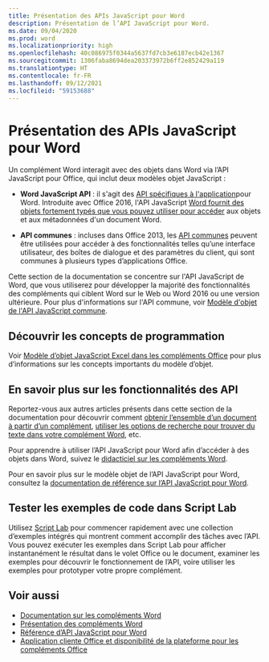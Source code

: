 ```yaml
---
title: Présentation des APIs JavaScript pour Word
description: Présentation de l’API JavaScript pour Word.
ms.date: 09/04/2020
ms.prod: word
ms.localizationpriority: high
ms.openlocfilehash: 40c086975f0344a5637fd7cb3e6187ecb42e1367
ms.sourcegitcommit: 1306faba8694dea203373972b6ff2e852429a119
ms.translationtype: HT
ms.contentlocale: fr-FR
ms.lasthandoff: 09/12/2021
ms.locfileid: "59153688"
---
```

# <a name="word-javascript-api-overview"></a>Présentation des APIs JavaScript pour Word

Un complément Word interagit avec des objets dans Word via l’API JavaScript pour Office, qui inclut deux modèles objet JavaScript :

*  **Word JavaScript API** : il s'agit des [API spécifiques à l'application](../../develop/application-specific-api-model.md)pour Word. Introduite avec Office 2016, l'API JavaScript [Word fournit des objets fortement typés que vous pouvez utiliser pour accéder](/javascript/api/word) aux objets et aux métadonnées d'un document Word.

* **API communes** : incluses dans Office 2013, les [API communes](/javascript/api/office) peuvent être utilisées pour accéder à des fonctionnalités telles qu’une interface utilisateur, des boîtes de dialogue et des paramètres du client, qui sont communes à plusieurs types d’applications Office.

Cette section de la documentation se concentre sur l'API JavaScript de Word, que vous utiliserez pour développer la majorité des fonctionnalités des compléments qui ciblent Word sur le Web ou Word 2016 ou une version ultérieure. Pour plus d'informations sur l'API commune, voir [Modèle d'objet de l'API JavaScript commune](../../develop/office-javascript-api-object-model.md).

## <a name="learn-programming-concepts"></a>Découvrir les concepts de programmation

Voir [Modèle d’objet JavaScript Excel dans les compléments Office](../../word/word-add-ins-core-concepts.md) pour plus d’informations sur les concepts importants du modèle d’objet.

## <a name="learn-about-api-capabilities"></a>En savoir plus sur les fonctionnalités des API

Reportez-vous aux autres articles présents dans cette section de la documentation pour découvrir comment [obtenir l’ensemble d’un document à partir d’un complément](../../word/get-the-whole-document-from-an-add-in-for-word.md), [utiliser les options de recherche pour trouver du texte dans votre complément Word](../../word/search-option-guidance.md), etc.

Pour apprendre à utiliser l’API JavaScript pour Word afin d’accéder à des objets dans Word, suivez le [didacticiel sur les compléments Word](../../tutorials/word-tutorial.md).

Pour en savoir plus sur le modèle objet de l’API JavaScript pour Word, consultez la [documentation de référence sur l’API JavaScript pour Word](/javascript/api/word).

## <a name="try-out-code-samples-in-script-lab"></a>Tester les exemples de code dans Script Lab

Utilisez [Script Lab](../../overview/explore-with-script-lab.md) pour commencer rapidement avec une collection d’exemples intégrés qui montrent comment accomplir des tâches avec l’API. Vous pouvez exécuter les exemples dans Script Lab pour afficher instantanément le résultat dans le volet Office ou le document, examiner les exemples pour découvrir le fonctionnement de l’API, voire utiliser les exemples pour prototyper votre propre complément.

## <a name="see-also"></a>Voir aussi

* [Documentation sur les compléments Word](../../word/index.yml)
* [Présentation des compléments Word](../../word/word-add-ins-programming-overview.md)
* [Référence d’API JavaScript pour Word](/javascript/api/word)
* [Application cliente Office et disponibilité de la plateforme pour les compléments Office](../../overview/office-add-in-availability.md)

